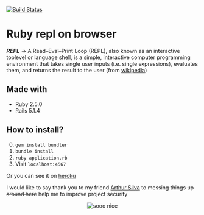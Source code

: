 [![Build Status](https://travis-ci.org/odineiramone/ruby-repl-on-browser.svg?branch=master)](https://travis-ci.org/OdineiRibeiro/ruby-repl-on-browser)

# Ruby repl on browser

_**REPL**_ -> A Read–Eval–Print Loop (REPL), also known as an interactive toplevel or language shell, is a simple, interactive computer programming environment that takes single user inputs (i.e. single expressions), evaluates them, and returns the result to the user (from [wikipedia](https://en.wikipedia.org/wiki/Read%E2%80%93eval%E2%80%93print_loop))

## Made with

  - Ruby 2.5.0
  - Rails 5.1.4

## How to install?

0. ` gem install bundler `
1. ` bundle install `
2. ` ruby application.rb `
3. Visit ` localhost:4567 `

Or you can see it on [heroku](https://pacific-gorge-33451.herokuapp.com/)

I would like to say thank you to my friend [Arthur Silva](https://github.com/arthurfsilva) to ~~messing things up around here~~ help me to improve project security

<p align="center">
<img src="https://media.giphy.com/media/3oEjI5VtIhHvK37WYo/giphy.gif" alt="sooo nice" />
</p>
